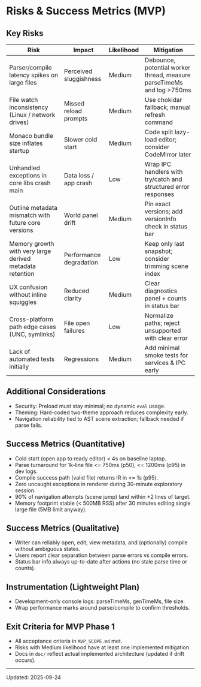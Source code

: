 ﻿# Risks & Success Metrics (MVP)

## Key Risks
| Risk | Impact | Likelihood | Mitigation |
|------|--------|------------|------------|
| Parser/compile latency spikes on large files | Perceived sluggishness | Medium | Debounce, potential worker thread, measure parseTimeMs and log >750ms |
| File watch inconsistency (Linux / network drives) | Missed reload prompts | Medium | Use chokidar fallback; manual refresh command |
| Monaco bundle size inflates startup | Slower cold start | Medium | Code split lazy-load editor; consider CodeMirror later |
| Unhandled exceptions in core libs crash main | Data loss / app crash | Low | Wrap IPC handlers with try/catch and structured error responses |
| Outline metadata mismatch with future core versions | World panel drift | Medium | Pin exact versions; add versionInfo check in status bar |
| Memory growth with very large derived metadata retention | Performance degradation | Low | Keep only last snapshot; consider trimming scene index |
| UX confusion without inline squiggles | Reduced clarity | Medium | Clear diagnostics panel + counts in status bar |
| Cross-platform path edge cases (UNC, symlinks) | File open failures | Low | Normalize paths; reject unsupported with clear error |
| Lack of automated tests initially | Regressions | Medium | Add minimal smoke tests for services & IPC early |

## Additional Considerations
- Security: Preload must stay minimal; no dynamic `eval` usage.
- Theming: Hard-coded two-theme approach reduces complexity early.
- Navigation reliability tied to AST scene extraction; fallback needed if parse fails.

## Success Metrics (Quantitative)
- Cold start (open app to ready editor) < 4s on baseline laptop.
- Parse turnaround for 1k-line file <= 750ms (p50), <= 1200ms (p95) in dev logs.
- Compile success path (valid file) returns IR in <= 1s (p95).
- Zero uncaught exceptions in renderer during 30-minute exploratory session.
- 90% of navigation attempts (scene jump) land within ±2 lines of target.
- Memory footprint stable (< 500MB RSS) after 30 minutes editing single large file (5MB limit anyway).

## Success Metrics (Qualitative)
- Writer can reliably open, edit, view metadata, and (optionally) compile without ambiguous states.
- Users report clear separation between parse errors vs compile errors.
- Status bar info always up-to-date after actions (no stale parse time or counts).

## Instrumentation (Lightweight Plan)
- Development-only console logs: parseTimeMs, genTimeMs, file size.
- Wrap performance marks around parse/compile to confirm thresholds.

## Exit Criteria for MVP Phase 1
- All acceptance criteria in `MVP_SCOPE.md` met.
- Risks with Medium likelihood have at least one implemented mitigation.
- Docs in `doc/` reflect actual implemented architecture (updated if drift occurs).

---
Updated: 2025-09-24


